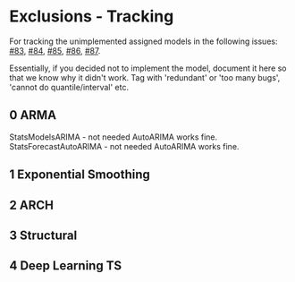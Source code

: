 # Exclusions - Tracking

For tracking the unimplemented assigned models in the following issues: [#83](https://github.com/Blood-Glucose-Control/nocturnal-hypo-gly-prob-forecast/issues/83), [#84](https://github.com/Blood-Glucose-Control/nocturnal-hypo-gly-prob-forecast/issues/84), [#85](https://github.com/Blood-Glucose-Control/nocturnal-hypo-gly-prob-forecast/issues/85), [#86](https://github.com/Blood-Glucose-Control/nocturnal-hypo-gly-prob-forecast/issues/86), [#87](https://github.com/Blood-Glucose-Control/nocturnal-hypo-gly-prob-forecast/issues/87).

Essentially, if you decided not to implement the model, document it here so that we know why it didn't work. Tag with 'redundant' or 'too many bugs', 'cannot do quantile/interval' etc.

## 0 ARMA

StatsModelsARIMA - not needed AutoARIMA works fine.
StatsForecastAutoARIMA - not needed AutoARIMA works fine.

## 1 Exponential Smoothing

## 2 ARCH

## 3 Structural

## 4 Deep Learning TS
